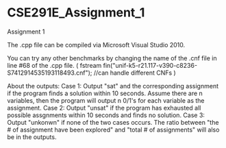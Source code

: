 # CSE291E_Assignment_1
Assignment 1

The .cpp file can be compiled via Microsoft Visual Studio 2010.

You can try any other benchmarks by changing the name of the .cnf file in line #68 of the .cpp file.
( fstream fin("unif-k5-r21.117-v390-c8236-S7412914535193118493.cnf");     //can handle different CNFs )

About the outputs:
Case 1: Output "sat" and the corresponding assignment if the program finds a solution within 10 seconds. 
Assume there are n variables, then the program will output n 0/1's for each variable as the assignment.
Case 2: Output "unsat" if the program has exhausted all possible assgnments within 10 seconds and finds no solution.
Case 3: Output "unkonwn" if none of the two cases occurs. 
The ratio between "the # of assignment have been explored" and "total # of assignments" will also be in the outputs. 
